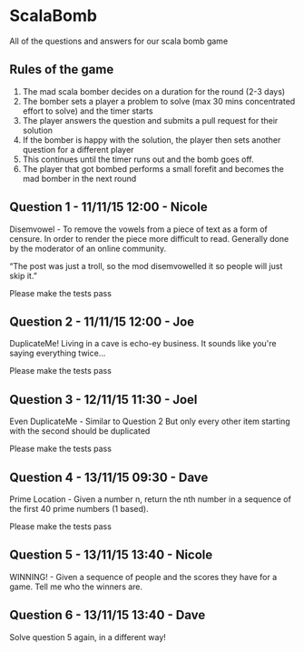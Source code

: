 ScalaBomb
===========

All of the questions and answers for our scala bomb game

Rules of the game
-----------------

1. The mad scala bomber decides on a duration for the round (2-3 days)
2. The bomber sets a player a problem to solve (max 30 mins concentrated effort to solve) and the timer starts
3. The player answers the question and submits a pull request for their solution
4. If the bomber is happy with the solution, the player then sets another question for a different player
5. This continues until the timer runs out and the bomb goes off.
6. The player that got bombed performs a small forefit and becomes the mad bomber in the next round


Question 1 - 11/11/15 12:00 - Nicole
---------------------------
Disemvowel - To remove the vowels from a piece of text as a form of censure. In order to render the piece more difficult to read. Generally done by the moderator of an online community.

“The post was just a troll, so the mod disemvowelled it so people will just skip it.”

Please make the tests pass

Question 2 - 11/11/15 12:00 - Joe
---------------------------
DuplicateMe! Living in a cave is echo-ey business.  It sounds like you're saying everything twice...

Please make the tests pass

Question 3 - 12/11/15 11:30 - Joel
---------------------------
Even DuplicateMe - Similar to Question 2 But only every other item starting with the second should be duplicated

Please make the tests pass

Question 4 - 13/11/15 09:30 - Dave
---------------------------
Prime Location - Given a number n, return the nth number in a sequence of the first 40 prime numbers (1 based).

Please make the tests pass

Question 5 - 13/11/15 13:40 - Nicole
---------------------------
WINNING! - Given a sequence of people and the scores they have for a game.  Tell me who the winners are.

Question 6 - 13/11/15 13:40 - Dave
---------------------------
Solve question 5 again, in a different way!